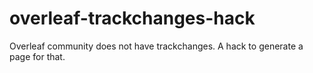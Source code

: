 # overleaf-trackchanges-hack
Overleaf community does not have trackchanges. A hack to generate a page for that.
